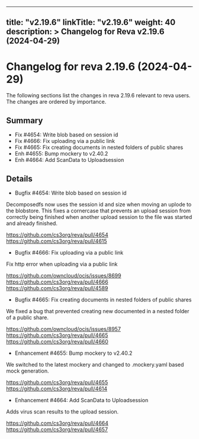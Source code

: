 
---
title: "v2.19.6"
linkTitle: "v2.19.6"
weight: 40
description: >
  Changelog for Reva v2.19.6 (2024-04-29)
---

Changelog for reva 2.19.6 (2024-04-29)
=======================================

The following sections list the changes in reva 2.19.6 relevant to
reva users. The changes are ordered by importance.

Summary
-------

*   Fix #4654: Write blob based on session id
*   Fix #4666: Fix uploading via a public link
*   Fix #4665: Fix creating documents in nested folders of public shares
*   Enh #4655: Bump mockery to v2.40.2
*   Enh #4664: Add ScanData to Uploadsession

Details
-------

*   Bugfix #4654: Write blob based on session id

   Decomposedfs now uses the session id and size when moving an uplode to the blobstore. This fixes
   a cornercase that prevents an upload session from correctly being finished when another
   upload session to the file was started and already finished.

   https://github.com/cs3org/reva/pull/4654
   https://github.com/cs3org/reva/pull/4615

*   Bugfix #4666: Fix uploading via a public link

   Fix http error when uploading via a public link

   https://github.com/owncloud/ocis/issues/8699
   https://github.com/cs3org/reva/pull/4666
   https://github.com/cs3org/reva/pull/4589

*   Bugfix #4665: Fix creating documents in nested folders of public shares

   We fixed a bug that prevented creating new documented in a nested folder of a public share.

   https://github.com/owncloud/ocis/issues/8957
   https://github.com/cs3org/reva/pull/4665
   https://github.com/cs3org/reva/pull/4660

*   Enhancement #4655: Bump mockery to v2.40.2

   We switched to the latest mockery and changed to .mockery.yaml based mock generation.

   https://github.com/cs3org/reva/pull/4655
   https://github.com/cs3org/reva/pull/4614

*   Enhancement #4664: Add ScanData to Uploadsession

   Adds virus scan results to the upload session.

   https://github.com/cs3org/reva/pull/4664
   https://github.com/cs3org/reva/pull/4657

